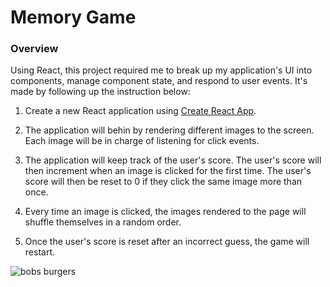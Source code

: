 # Memory Game

### Overview

Using React, this project required me to break up my application's UI into components, manage component state, and respond to user events. It's made by following up the instruction below: 

1. Create a new React application using [Create React App](https://github.com/facebookincubator/create-react-app).

2. The application will behin by rendering different images to the screen. Each image will be in charge of listening for click events.

3. The application will keep track of the user's score. The user's score will then increment when an image is clicked for the first time. The user's score will then be reset to 0 if they click the same image more than once.

4. Every time an image is clicked, the images rendered to the page will shuffle themselves in a random order.

5. Once the user's score is reset after an incorrect guess, the game will restart.

![bobs burgers](https://user-images.githubusercontent.com/38441292/44413094-112d6100-a530-11e8-9386-0c36bc5223f7.JPG)

